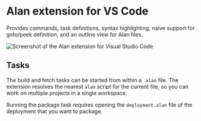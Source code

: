 # Alan extension for VS Code

Provides commands, task definitions, syntax highlighting, naive support for goto/peek definition, and an outline view for Alan files.

![Screenshot of the Alan extension for Visual Studio Code](./screenshot.png)

## Tasks

The build and fetch tasks can be started from within a `.alan` file.
The extension resolves the nearest `alan` script for the current file, so you can work on multiple projects in a single workspace.

Running the package task requires opening the `deployment.alan` file of the deployment that you want to package.
